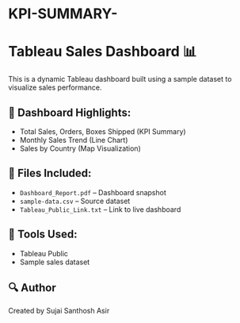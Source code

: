 # KPI-SUMMARY-
# Tableau Sales Dashboard 📊

This is a dynamic Tableau dashboard built using a sample dataset to visualize sales performance.

## 📌 Dashboard Highlights:
- Total Sales, Orders, Boxes Shipped (KPI Summary)
- Monthly Sales Trend (Line Chart)
- Sales by Country (Map Visualization)

## 📂 Files Included:
- `Dashboard_Report.pdf` – Dashboard snapshot
- `sample-data.csv` – Source dataset
- `Tableau_Public_Link.txt` – Link to live dashboard

## 🚀 Tools Used:
- Tableau Public
- Sample sales dataset

## 🔍 Author
Created by Sujai Santhosh Asir
